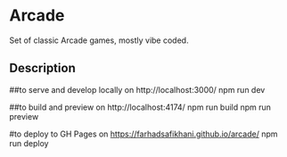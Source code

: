 # Arcade

Set of classic Arcade games, mostly vibe coded.


## Description

##to serve and develop locally on http://localhost:3000/
npm run dev 


##to build and preview on http://localhost:4174/
npm run build
npm run preview

#to deploy to GH Pages on https://farhadsafikhani.github.io/arcade/
npm run deploy


